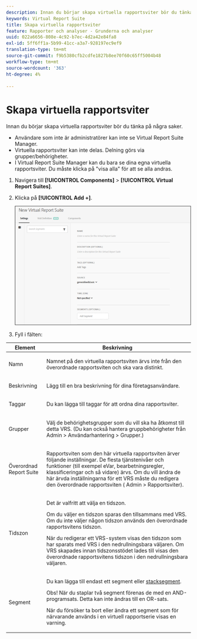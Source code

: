 ```yaml
---
description: Innan du börjar skapa virtuella rapportsviter bör du tänka på några saker.
keywords: Virtual Report Suite
title: Skapa virtuella rapportsviter
feature: Rapporter och analyser - Grunderna och analyser
uuid: 022a6656-808e-4c92-b7ec-4d2a42e84fa8
exl-id: 5ff6ff1a-5b99-41cc-a3a7-928197ec9ef9
translation-type: tm+mt
source-git-commit: f9b5380cfb2cdfe1827b8ee70f60c65ff5004b48
workflow-type: tm+mt
source-wordcount: '363'
ht-degree: 4%

---
```


# Skapa virtuella rapportsviter

Innan du börjar skapa virtuella rapportsviter bör du tänka på några saker.

* Användare som inte är administratörer kan inte se Virtual Report Suite Manager.
* Virtuella rapportsviter kan inte delas. Delning görs via grupper/behörigheter.
* I Virtual Report Suite Manager kan du bara se dina egna virtuella rapportsviter. Du måste klicka på &quot;visa alla&quot; för att se alla andras.

1. Navigera till **[!UICONTROL Components]** > **[!UICONTROL Virtual Report Suites]**.
1. Klicka på **[!UICONTROL Add +]**.

   ![](assets/new_vrs.png)

1. Fyll i fälten:

<table id="table_0F85B56480BB46CBA5BE236BBD70156D"> 
 <thead> 
  <tr> 
   <th colname="col1" class="entry"> Element </th> 
   <th colname="col2" class="entry"> Beskrivning </th> 
  </tr> 
 </thead>
 <tbody> 
  <tr> 
   <td colname="col1"> Namn </td> 
   <td colname="col2"> <p>Namnet på den virtuella rapportsviten ärvs inte från den överordnade rapportsviten och ska vara distinkt. </p> </td> 
  </tr> 
  <tr> 
   <td colname="col1"> Beskrivning </td> 
   <td colname="col2"> <p>Lägg till en bra beskrivning för dina företagsanvändare. </p> </td> 
  </tr> 
  <tr> 
   <td colname="col1"> Taggar </td> 
   <td colname="col2"> <p>Du kan lägga till taggar för att ordna dina rapportsviter. </p> </td> 
  </tr> 
  <tr> 
   <td colname="col1"> Grupper </td> 
   <td colname="col2"> <p>Välj de behörighetsgrupper som du vill ska ha åtkomst till detta VRS. (Du kan också hantera gruppbehörigheter från <span class="ignoretag"><span class="uicontrol"> Admin</span> &gt; <span class="uicontrol"> Användarhantering</span> &gt; <span class="uicontrol"> Grupper</span></span>.) </p> </td> 
  </tr> 
  <tr> 
   <td colname="col1"> Överordnad Report Suite </td> 
   <td colname="col2"> <p>Rapportsviten som den här virtuella rapportsviten ärver följande inställningar. De flesta tjänstenivåer och funktioner (till exempel eVar, bearbetningsregler, klassificeringar och så vidare) ärvs. Om du vill ändra de här ärvda inställningarna för ett VRS måste du redigera den överordnade rapportsviten (<span class="ignoretag"><span class="uicontrol"> Admin</span> &gt; <span class="uicontrol"> Rapportsviter</span></span>). </p> </td> 
  </tr> 
  <tr> 
   <td colname="col1"> Tidszon </td> 
   <td colname="col2"> <p>Det är valfritt att välja en tidszon. </p> <p>Om du väljer en tidszon sparas den tillsammans med VRS. Om du inte väljer någon tidszon används den överordnade rapportsvitens tidszon. </p> <p>När du redigerar ett VRS-system visas den tidszon som har sparats med VRS i den nedrullningsbara väljaren. Om VRS skapades innan tidszonsstödet lades till visas den överordnade rapportsvitens tidszon i den nedrullningsbara väljaren. </p> </td> 
  </tr> 
  <tr> 
   <td colname="col1"> Segment </td> 
   <td colname="col2"> <p>Du kan lägga till endast ett segment eller <a href="https://docs.adobe.com/content/help/en/analytics/components/segmentation/segmentation-workflow/seg-build.html"  > stacksegment</a>. </p> <p> <p>Obs!  När du staplar två segment förenas de med en AND-programsats. Detta kan inte ändras till en OR-sats. </p> </p> <p>När du försöker ta bort eller ändra ett segment som för närvarande används i en virtuell rapportserie visas en varning. </p> </td> 
  </tr> 
 </tbody> 
</table>
